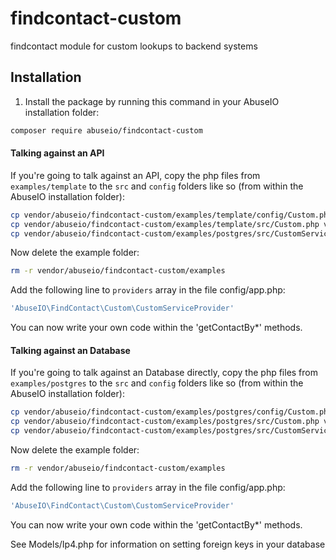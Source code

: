 # findcontact-custom
findcontact module for custom lookups to backend systems

## Installation
1. Install the package by running this command in your AbuseIO installation folder:
```bash
composer require abuseio/findcontact-custom
```

#### Talking against an API
If you're going to talk against an API, copy the php files from `examples/template` to the `src` and `config` folders like so (from within the AbuseIO installation folder):
```bash
cp vendor/abuseio/findcontact-custom/examples/template/config/Custom.php vendor/abuseio/findcontact-custom/config/
cp vendor/abuseio/findcontact-custom/examples/template/src/Custom.php vendor/abuseio/findcontact-custom/src/
cp vendor/abuseio/findcontact-custom/examples/postgres/src/CustomServiceProvider.php vendor/abuseio/findcontact-custom/src/
```

Now delete the example folder:
```bash
rm -r vendor/abuseio/findcontact-custom/examples
```

Add the following line to `providers` array in the file config/app.php:
```php
'AbuseIO\FindContact\Custom\CustomServiceProvider'
```

You can now write your own code within the 'getContactBy*' methods.

#### Talking against an Database
If you're going to talk against an Database directly, copy the php files from `examples/postgres` to the `src` and `config` folders like so (from within the AbuseIO installation folder):
```bash
cp vendor/abuseio/findcontact-custom/examples/postgres/config/Custom.php vendor/abuseio/findcontact-custom/config/
cp vendor/abuseio/findcontact-custom/examples/postgres/src/Custom.php vendor/abuseio/findcontact-custom/src/
cp vendor/abuseio/findcontact-custom/examples/postgres/src/CustomServiceProvider.php vendor/abuseio/findcontact-custom/src/
```

Now delete the example folder:
```bash
rm -r vendor/abuseio/findcontact-custom/examples
```

Add the following line to `providers` array in the file config/app.php:
```php
'AbuseIO\FindContact\Custom\CustomServiceProvider'
```

You can now write your own code within the 'getContactBy*' methods.

See Models/Ip4.php for information on setting foreign keys in your database
